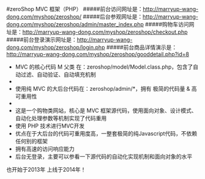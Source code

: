 #zeroShop MVC 框架（PHP）
#####前台访问网址是：http://marryup-wang-dong.com/myshop/zeroshop/
#####后台参观网址是：http://marryup-wang-dong.com/myshop/zeroshop/admin/master_index.php
#####购物车访问网址是：http://marryup-wang-dong.com/myshop/zeroshop/checkout.php
#####前台登录演示网址是：http://marryup-wang-dong.com/myshop/zeroshop/login.php
#####前台商品详情演示是：http://marryup-wang-dong.com/myshop/zeroshop/gooddetail.php?id=8
- MVC 的核心代码 M 父类 在：zeroshop/model/Model.class.php，包含了自动过滤、自动验证、自动填充机制
- 
- 使用纯 MVC 的大后台代码在：zeroshop/admin/*，拥有 极简的代码量 & 高可重用性
- 
- 这是一个购物类网站，核心是 MVC 框架源代码，使用面向对象、设计模式、自动化处理参数等机制实现了代码重用
- 使用 PHP 技术进行MVC开发
- 优点在于大后台的代码可重用度高，一整套极简的纯Javascript代码，不依赖任何别的框架
- 拥有高速的访问响应能力
- 后台无登录，主要可以参看一下源代码的自动化实现机制和面向对象的水平

也开始于2013年
上线于2014年！
